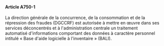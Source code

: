 #### Article A750-1

La direction générale de la concurrence, de la consommation et de la répression des fraudes (DGCCRF) est autorisée à mettre en œuvre dans ses services déconcentrés et à l'administration centrale un traitement automatisé d'informations comportant des données à caractère personnel intitulé « Base d'aide logicielle à l'inventaire » (BALI).

